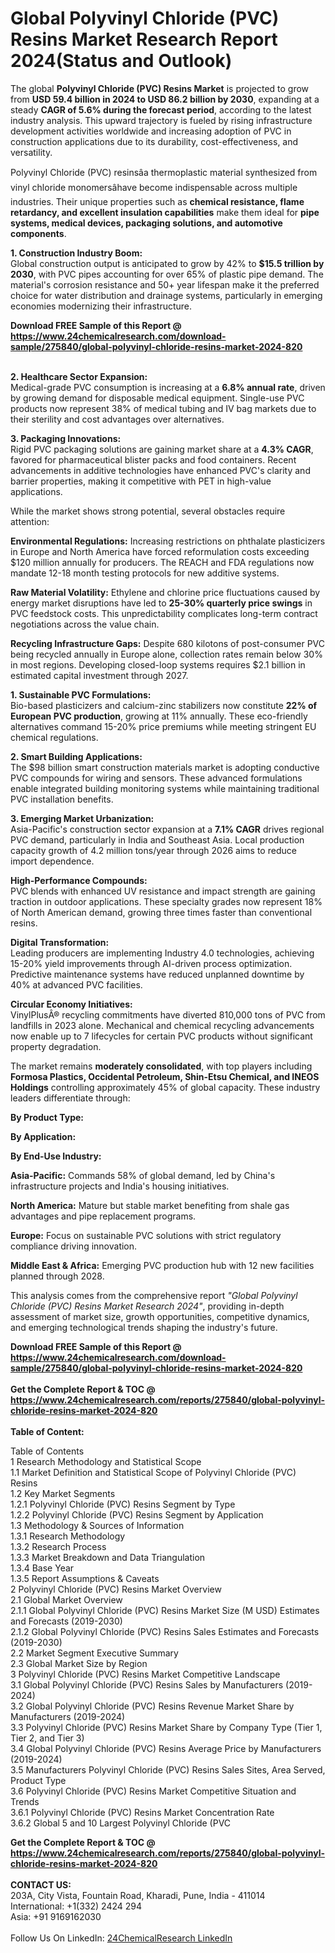 <h1>Global Polyvinyl Chloride (PVC) Resins Market Research Report 2024(Status and Outlook)</h1><p>The global <strong>Polyvinyl Chloride (PVC) Resins Market</strong> is projected to grow from <strong>USD 59.4 billion in 2024 to USD 86.2 billion by 2030</strong>, expanding at a steady <strong>CAGR of 5.6% during the forecast period</strong>, according to the latest industry analysis. This upward trajectory is fueled by rising infrastructure development activities worldwide and increasing adoption of PVC in construction applications due to its durability, cost-effectiveness, and versatility.</p><p>Polyvinyl Chloride (PVC) resinsâa thermoplastic material synthesized from vinyl chloride monomersâhave become indispensable across multiple industries. Their unique properties such as <strong>chemical resistance, flame retardancy, and excellent insulation capabilities</strong> make them ideal for <strong>pipe systems, medical devices, packaging solutions, and automotive components</strong>.</p><p><strong>1. Construction Industry Boom:</strong><br>
Global construction output is anticipated to grow by 42% to <strong>$15.5 trillion by 2030</strong>, with PVC pipes accounting for over 65% of plastic pipe demand. The material's corrosion resistance and 50+ year lifespan make it the preferred choice for water distribution and drainage systems, particularly in emerging economies modernizing their infrastructure.</p><div><b>Download FREE Sample of this Report @ 
            <a href="https://www.24chemicalresearch.com/download-sample/275840/global-polyvinyl-chloride-resins-market-2024-820">
            https://www.24chemicalresearch.com/download-sample/275840/global-polyvinyl-chloride-resins-market-2024-820</a></b></div><br><p><strong>2. Healthcare Sector Expansion:</strong><br>
Medical-grade PVC consumption is increasing at a <strong>6.8% annual rate</strong>, driven by growing demand for disposable medical equipment. Single-use PVC products now represent 38% of medical tubing and IV bag markets due to their sterility and cost advantages over alternatives.</p><p><strong>3. Packaging Innovations:</strong><br>
Rigid PVC packaging solutions are gaining market share at a <strong>4.3% CAGR</strong>, favored for pharmaceutical blister packs and food containers. Recent advancements in additive technologies have enhanced PVC's clarity and barrier properties, making it competitive with PET in high-value applications.</p><p>While the market shows strong potential, several obstacles require attention:</p><p><strong>Environmental Regulations:</strong> Increasing restrictions on phthalate plasticizers in Europe and North America have forced reformulation costs exceeding $120 million annually for producers. The REACH and FDA regulations now mandate 12-18 month testing protocols for new additive systems.</p><p><strong>Raw Material Volatility:</strong> Ethylene and chlorine price fluctuations caused by energy market disruptions have led to <strong>25-30% quarterly price swings</strong> in PVC feedstock costs. This unpredictability complicates long-term contract negotiations across the value chain.</p><p><strong>Recycling Infrastructure Gaps:</strong> Despite 680 kilotons of post-consumer PVC being recycled annually in Europe alone, collection rates remain below 30% in most regions. Developing closed-loop systems requires $2.1 billion in estimated capital investment through 2027.</p><p><strong>1. Sustainable PVC Formulations:</strong><br>
Bio-based plasticizers and calcium-zinc stabilizers now constitute <strong>22% of European PVC production</strong>, growing at 11% annually. These eco-friendly alternatives command 15-20% price premiums while meeting stringent EU chemical regulations.</p><p><strong>2. Smart Building Applications:</strong><br>
The $98 billion smart construction materials market is adopting conductive PVC compounds for wiring and sensors. These advanced formulations enable integrated building monitoring systems while maintaining traditional PVC installation benefits.</p><p><strong>3. Emerging Market Urbanization:</strong><br>
Asia-Pacific's construction sector expansion at a <strong>7.1% CAGR</strong> drives regional PVC demand, particularly in India and Southeast Asia. Local production capacity growth of 4.2 million tons/year through 2026 aims to reduce import dependence.</p><p><strong>High-Performance Compounds:</strong><br>
	PVC blends with enhanced UV resistance and impact strength are gaining traction in outdoor applications. These specialty grades now represent 18% of North American demand, growing three times faster than conventional resins.</p><p><strong>Digital Transformation:</strong><br>
	Leading producers are implementing Industry 4.0 technologies, achieving 15-20% yield improvements through AI-driven process optimization. Predictive maintenance systems have reduced unplanned downtime by 40% at advanced PVC facilities.</p><p><strong>Circular Economy Initiatives:</strong><br>
	VinylPlusÂ® recycling commitments have diverted 810,000 tons of PVC from landfills in 2023 alone. Mechanical and chemical recycling advancements now enable up to 7 lifecycles for certain PVC products without significant property degradation.</p><p>The market remains <strong>moderately consolidated</strong>, with top players including <strong>Formosa Plastics, Occidental Petroleum, Shin-Etsu Chemical, and INEOS Holdings</strong> controlling approximately 45% of global capacity. These industry leaders differentiate through:</p><p><strong>By Product Type:</strong></p><p><strong>By Application:</strong></p><p><strong>By End-Use Industry:</strong></p><p><strong>Asia-Pacific:</strong> Commands 58% of global demand, led by China's infrastructure projects and India's housing initiatives.</p><p><strong>North America:</strong> Mature but stable market benefiting from shale gas advantages and pipe replacement programs.</p><p><strong>Europe:</strong> Focus on sustainable PVC solutions with strict regulatory compliance driving innovation.</p><p><strong>Middle East &amp; Africa:</strong> Emerging PVC production hub with 12 new facilities planned through 2028.</p><p>This analysis comes from the comprehensive report <em>"Global Polyvinyl Chloride (PVC) Resins Market Research 2024"</em>, providing in-depth assessment of market size, growth opportunities, competitive dynamics, and emerging technological trends shaping the industry's future.</p><div><b>Download FREE Sample of this Report @ 
            <a href="https://www.24chemicalresearch.com/download-sample/275840/global-polyvinyl-chloride-resins-market-2024-820">
            https://www.24chemicalresearch.com/download-sample/275840/global-polyvinyl-chloride-resins-market-2024-820</a></b></div><br><div><b>Get the Complete Report & TOC @ 
            <a href="https://www.24chemicalresearch.com/reports/275840/global-polyvinyl-chloride-resins-market-2024-820">
            https://www.24chemicalresearch.com/reports/275840/global-polyvinyl-chloride-resins-market-2024-820</a></b></div><br>
            <b>Table of Content:</b><p>Table of Contents<br />
1 Research Methodology and Statistical Scope<br />
1.1 Market Definition and Statistical Scope of Polyvinyl Chloride (PVC) Resins<br />
1.2 Key Market Segments<br />
1.2.1 Polyvinyl Chloride (PVC) Resins Segment by Type<br />
1.2.2 Polyvinyl Chloride (PVC) Resins Segment by Application<br />
1.3 Methodology & Sources of Information<br />
1.3.1 Research Methodology<br />
1.3.2 Research Process<br />
1.3.3 Market Breakdown and Data Triangulation<br />
1.3.4 Base Year<br />
1.3.5 Report Assumptions & Caveats<br />
2 Polyvinyl Chloride (PVC) Resins Market Overview<br />
2.1 Global Market Overview<br />
2.1.1 Global Polyvinyl Chloride (PVC) Resins Market Size (M USD) Estimates and Forecasts (2019-2030)<br />
2.1.2 Global Polyvinyl Chloride (PVC) Resins Sales Estimates and Forecasts (2019-2030)<br />
2.2 Market Segment Executive Summary<br />
2.3 Global Market Size by Region<br />
3 Polyvinyl Chloride (PVC) Resins Market Competitive Landscape<br />
3.1 Global Polyvinyl Chloride (PVC) Resins Sales by Manufacturers (2019-2024)<br />
3.2 Global Polyvinyl Chloride (PVC) Resins Revenue Market Share by Manufacturers (2019-2024)<br />
3.3 Polyvinyl Chloride (PVC) Resins Market Share by Company Type (Tier 1, Tier 2, and Tier 3)<br />
3.4 Global Polyvinyl Chloride (PVC) Resins Average Price by Manufacturers (2019-2024)<br />
3.5 Manufacturers Polyvinyl Chloride (PVC) Resins Sales Sites, Area Served, Product Type<br />
3.6 Polyvinyl Chloride (PVC) Resins Market Competitive Situation and Trends<br />
3.6.1 Polyvinyl Chloride (PVC) Resins Market Concentration Rate<br />
3.6.2 Global 5 and 10 Largest Polyvinyl Chloride (PVC</p><div><b>Get the Complete Report & TOC @ 
            <a href="https://www.24chemicalresearch.com/reports/275840/global-polyvinyl-chloride-resins-market-2024-820">
            https://www.24chemicalresearch.com/reports/275840/global-polyvinyl-chloride-resins-market-2024-820</a></b></div><br><b>CONTACT US:</b><br>
            203A, City Vista, Fountain Road, Kharadi, Pune, India - 411014<br>
            International: +1(332) 2424 294<br>
            Asia: +91 9169162030 <br><br>
            Follow Us On LinkedIn: <a href="https://www.linkedin.com/company/24chemicalresearch/">24ChemicalResearch LinkedIn</a>